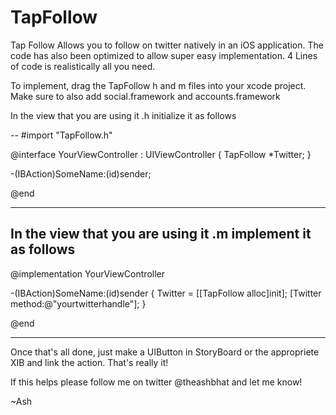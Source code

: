 TapFollow
=========
Tap Follow Allows you to follow on twitter natively in an iOS application. The code has also been optimized to allow super easy implementation. 4 Lines of code is realistically all you need.

To implement, drag the TapFollow h and m files into your xcode project. Make sure to also add social.framework and accounts.framework

In the view that you are using it .h initialize it as follows

--
#import "TapFollow.h"

@interface YourViewController : UIViewController
{
    TapFollow *Twitter;
}

-(IBAction)SomeName:(id)sender;

@end

----------------------------------------
In the view that you are using it .m implement it as follows
----------------------------------------

@implementation YourViewController

-(IBAction)SomeName:(id)sender
{
    Twitter = [[TapFollow alloc]init];
    [Twitter method:@"yourtwitterhandle"];
}

@end

----------------------------------------
Once that's all done, just make a UIButton in StoryBoard or the appropriete XIB and link the action. That's really it!

If this helps please follow me on twitter @theashbhat and let me know! 

~Ash
